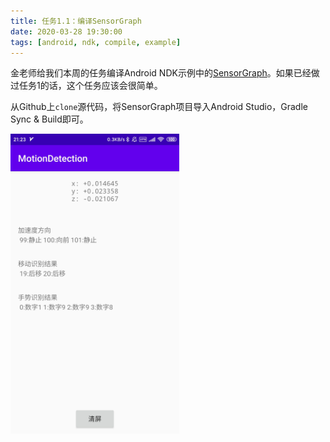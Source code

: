 ```yaml
---
title: 任务1.1：编译SensorGraph
date: 2020-03-28 19:30:00
tags: [android, ndk, compile, example]
---
```


金老师给我们本周的任务编译Android NDK示例中的[SensorGraph](https://github.com/android/ndk-samples/tree/master/sensor-graph)。如果已经做过任务1的话，这个任务应该会很简单。

从Github上`clone`源代码，将SensorGraph项目导入Android Studio，Gradle Sync & Build即可。

<img src="/images/task2/screenshot.jpg" style="max-width: 270px;" alt="运行屏幕截图" />
